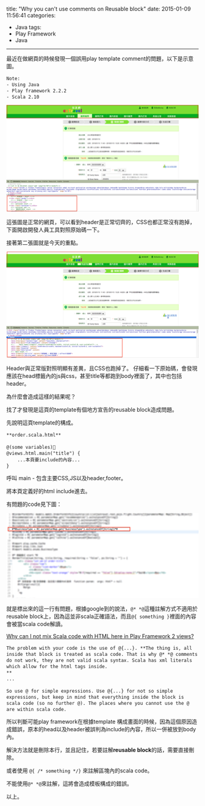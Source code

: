 title: "Why you can't use comments on Reusable block"
date: 2015-01-09 11:56:41
categories: 
- Java
tags:
- Play Framework
- Java
---

最近在做網頁的時候發現一個誤用play template comment的問題，以下是示意圖。

	Note:
	- Using Java
	- Play framework 2.2.2
	- Scala 2.10

 <!--more-->
 
![Normal page][html-image-1]

這張圖是正常的網頁，可以看到header是正常切齊的，CSS也都正常沒有跑掉，下面開啟開發人員工具對照原始碼一下。

接著第二張圖就是今天的重點。

![Page went wrong.][html-image-2]

Header與正常版對照明顯有差異，且CSS也跑掉了。
仔細看一下原始碼，會發現應該在head標籤內的js與css，甚至title等都跑到body裡面了，其中也包括header。

為什麼會造成這樣的結果呢？

找了才發現是這頁的template有個地方宣告的reusable block造成問題。

先說明這頁template的構成。

```
**order.scala.html**
	
@(some variables)
@views.html.main("title") {
	...本頁要include的內容...
}
```
	
呼叫 main - 包含主要CSS,JS以及header,footer。

將本頁定義好的html include進去。

有問題的code見下圖：

![Problematic line][code-image]

就是標出來的這一行有問題，根據google到的說法，`@* *@`這種註解方式不適用於reusable block上，因為這並非scala正確語法，而且`@{ something }`裡面的內容會被當scala code解讀。

[Why can I not mix Scala code with HTML here in Play Framework 2 views?](http://stackoverflow.com/questions/21658000/why-can-i-not-mix-scala-code-with-html-here-in-play-framework-2-views)

```
The problem with your code is the use of @{...}. **The thing is, all inside that block is treated as scala code. That is why @* *@ comments do not work, they are not valid scala syntax. Scala has xml literals which allow for the html tags inside.
**
...

So use @ for simple expressions. Use @{...} for not so simple expressions, but keep in mind that everything inside the block is scala code (so no further @). The places where you cannot use the @ are within scala code.
```

所以判斷可能play framework在根據template 構成畫面的時候，因為這個原因造成錯誤，原本的head以及header被誤判為include的內容，所以一併被放到body內。

解決方法就是刪除本行，並且記住，若要註解**reusable block**的話，需要直接刪除。

或者使用 `@{ /* something */}` 來註解區塊內的scala code。

不能使用`@* *@`來註解，這將會造成模板構成的錯誤。

以上。


[html-image-1]: /img/Why-you-cant-use-comments-on-Reusable-block/html-image-1.png
[html-image-2]: /img/Why-you-cant-use-comments-on-Reusable-block/html-image-2.png
[code-image]: /img/Why-you-cant-use-comments-on-Reusable-block/code-image.png